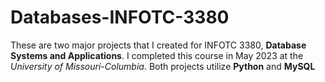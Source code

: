 # Databases-INFOTC-3380

These are two major projects that I created for INFOTC 3380, **Database Systems and Applications**. I completed this course in May 2023 at the *University of Missouri-Columbia*. Both projects utilize **Python** and **MySQL**
